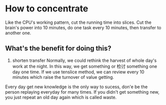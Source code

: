 # How to concentrate

Like the CPU's working pattern, cut the running time into slices.
Cut the brain's power into 10 minutes, do one task every 10 minutes, then transfer to another one.

## What's the benefit for doing this?

1. shorten transfer
Normally, we could rethink the harvest of whole day's work at the night. In this way, we get something or 检讨 something one day one time.
If we use tenslice method, we can review every 10 minutes which raise the turnover of value getting.

Every day get new knowledge is the only way to sucess, don'e be the person replaying everyday for many times. If you didn't get something new, you just repeat an old day again which is called waste. 
